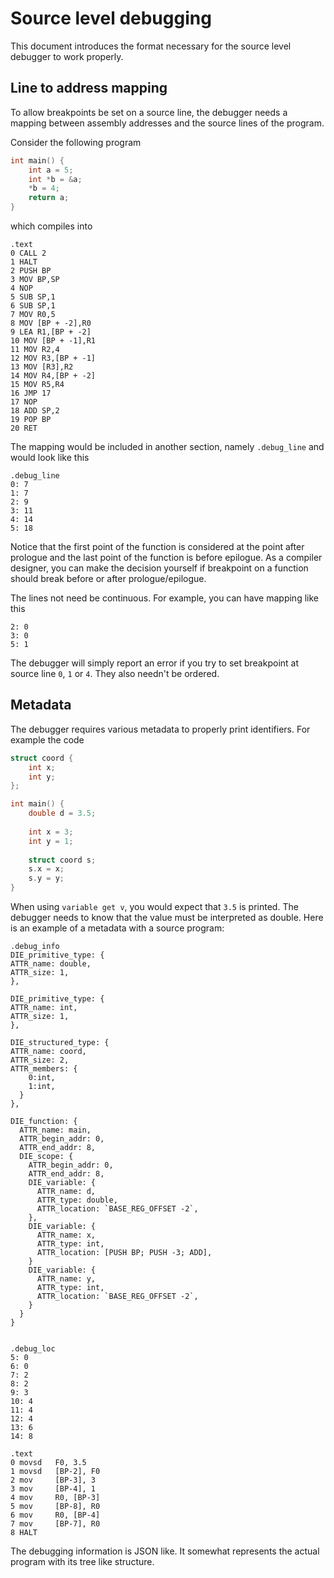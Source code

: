 # Source level debugging
This document introduces the format necessary for the source level debugger to work properly.

## Line to address mapping
To allow breakpoints be set on a source line, the debugger needs a mapping between assembly addresses
and the source lines of the program.

Consider the following program
```c
int main() {
    int a = 5;
    int *b = &a;
    *b = 4;
    return a;
}
```
which compiles into
```
.text
0 CALL 2
1 HALT
2 PUSH BP
3 MOV BP,SP
4 NOP
5 SUB SP,1
6 SUB SP,1
7 MOV R0,5
8 MOV [BP + -2],R0
9 LEA R1,[BP + -2]
10 MOV [BP + -1],R1
11 MOV R2,4
12 MOV R3,[BP + -1]
13 MOV [R3],R2
14 MOV R4,[BP + -2]
15 MOV R5,R4
16 JMP 17
17 NOP
18 ADD SP,2
19 POP BP
20 RET
```

The mapping would be included in another section, namely `.debug_line` and would look like this
```
.debug_line
0: 7
1: 7
2: 9
3: 11
4: 14
5: 18
```

Notice that the first point of the function is considered at the point after prologue and the last point
of the function is before epilogue. As a compiler designer, you can make the decision yourself if breakpoint
on a function should break before or after prologue/epilogue.

The lines not need be continuous. For example, you can have mapping like this
```
2: 0
3: 0
5: 1
```
The debugger will simply report an error if you try to set breakpoint at source line `0`, `1` or `4`.
They also needn't be ordered.

## Metadata
The debugger requires various metadata to properly print identifiers. For example the code
```c
struct coord {
    int x;
    int y;
};

int main() {
    double d = 3.5;
    
    int x = 3;
    int y = 1;
    
    struct coord s;
    s.x = x;
    s.y = y;
}
```
When using `variable get v`, you would expect that `3.5` is printed. The debugger needs to know that
the value must be interpreted as double. Here is an example of a metadata with a source program:

```
.debug_info
DIE_primitive_type: {
ATTR_name: double,
ATTR_size: 1,
},

DIE_primitive_type: {
ATTR_name: int,
ATTR_size: 1,
},

DIE_structured_type: {
ATTR_name: coord,
ATTR_size: 2,
ATTR_members: {
    0:int,
    1:int,
  }
},

DIE_function: {
  ATTR_name: main,
  ATTR_begin_addr: 0,
  ATTR_end_addr: 8,
  DIE_scope: {
    ATTR_begin_addr: 0,
    ATTR_end_addr: 8, 
    DIE_variable: {
      ATTR_name: d,
      ATTR_type: double,
      ATTR_location: `BASE_REG_OFFSET -2`,
    },
    DIE_variable: {
      ATTR_name: x,
      ATTR_type: int,
      ATTR_location: [PUSH BP; PUSH -3; ADD],
    }
    DIE_variable: {
      ATTR_name: y,
      ATTR_type: int,
      ATTR_location: `BASE_REG_OFFSET -2`,
    }
  }
}


.debug_loc
5: 0
6: 0
7: 2
8: 2
9: 3
10: 4
11: 4
12: 4
13: 6
14: 8

.text
0 movsd   F0, 3.5
1 movsd   [BP-2], F0
2 mov     [BP-3], 3
3 mov     [BP-4], 1
4 mov     R0, [BP-3]
5 mov     [BP-8], R0
6 mov     R0, [BP-4]
7 mov     [BP-7], R0
8 HALT
```

The debugging information is JSON like. It somewhat represents
the actual program with its tree like structure.
